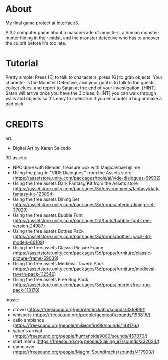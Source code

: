 # About
My final game project at Interface3.

A 3D computer game about a masquerade of monsters, a human monster-hunter hiding in their midst, and the monster detective who has to uncover the culprit before it's too late.

# Tutorial
Pretty simple: Press [E] to talk to characters, press [G] to grab objects.
Your character is the Monster Detective, and your goal is to talk to the guests, collect clues, and report to Satan at the end of your investigation.
[HINT] Satan will arrive once you have the 3 clues.
[HINT] you can walk through walls and objects so it's easy to speedrun if you encounter a bug or make a bad pick.
 
# CREDITS
art:
- Digital Art by Karen Salcedo

3D assets:
- NPC done with Blender, treasure box with MagicaVoxel @ me
- Using the plug-in "VIDE Dialogues" from the Assets store (https://assetstore.unity.com/packages/tools/ai/vide-dialogues-69932)
- Using the free assets Dark Fantasy Kit from the Assets store (https://assetstore.unity.com/packages/3d/environments/fantasy/dark-fantasy-kit-123894)
- Using the free assets Dining Set (https://assetstore.unity.com/packages/3d/props/interior/dining-set-37029)
- Using the free assets Bubble Font (https://assetstore.unity.com/packages/2d/fonts/bubble-font-free-version-24987)
- Using the free assets Bottles Pack (https://assetstore.unity.com/packages/3d/props/bottles-pack-3d-models-86109)
- Using the free assets Classic Picture Frame (https://assetstore.unity.com/packages/3d/props/furniture/classic-picture-frame-59038)
- Using the free assets Medieval Tavern Pack (https://assetstore.unity.com/packages/3d/props/furniture/medieval-tavern-pack-112546)
- Using the free assets Free Rug Pack (https://assetstore.unity.com/packages/3d/props/interior/free-rug-pack-118178)

music:
- crowd (https://freesound.org/people/tim.kahn/sounds/336999/)
- whispers (https://freesound.org/people/geoneo0/sounds/193815/)
- cello ambiance (https://freesound.org/people/mikeonfire99/sounds/148176/)
- satan's arrival (https://freesound.org/people/humanoide9000/sounds/457070/)
- start menu (https://freesound.org/people/Slaking_97/sounds/332024/)
- game over (https://freesound.org/people/Magmi.Soundtracks/sounds/417993/)

